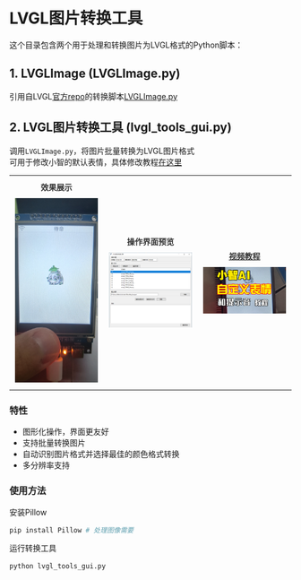 # LVGL图片转换工具  

这个目录包含两个用于处理和转换图片为LVGL格式的Python脚本：

## 1. LVGLImage (LVGLImage.py)

引用自LVGL[官方repo](https://github.com/lvgl/lvgl)的转换脚本[LVGLImage.py](https://github.com/lvgl/lvgl/blob/master/scripts/LVGLImage.py)  

## 2. LVGL图片转换工具 (lvgl_tools_gui.py)

调用`LVGLImage.py`，将图片批量转换为LVGL图片格式  
可用于修改小智的默认表情，具体修改教程[在这里](https://www.bilibili.com/video/BV12FQkYeEJ3/)

<table style="width: 100%; border-collapse: collapse;">
  <tr>
    <td style="width: 33%; text-align: center; padding: 10px;">
    <p style="margin: 0 0 10px 0; font-weight: bold; color: #333;">效果展示</p>
      <img alt="效果展示" src="./img/demo.jpg" style="width: 100%; max-width: 300px;"/>
    </td>
    <td style="width: 33%; text-align: center; padding: 10px;">
    <p style="margin: 0 0 10px 0; font-weight: bold; color: #333;">操作界面预览</p>
      <img alt="操作界面" src="./img/ui.png" style="width: 100%; max-width: 300px;"/>
    </td>
    <td style="width: 33%; text-align: center; padding: 10px;">
      <a href="https://www.bilibili.com/video/BV12FQkYeEJ3/" target="_blank">
        <p style="margin: 0 0 10px 0; font-weight: bold; color: #333;">视频教程</p>
        <img alt="视频教程" src="./img/tutorial.jpg" style="width: 100%; max-width: 300px;"/>
      </a>
    </td>
  </tr>
</table>

### 特性

- 图形化操作，界面更友好
- 支持批量转换图片
- 自动识别图片格式并选择最佳的颜色格式转换
- 多分辨率支持

### 使用方法

安装Pillow

```bash
pip install Pillow # 处理图像需要
```

运行转换工具

```bash
python lvgl_tools_gui.py
```